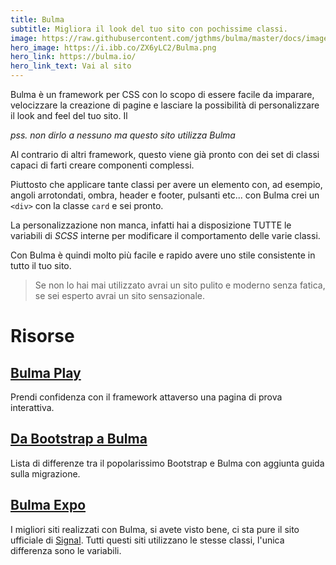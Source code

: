 ```yaml
---
title: Bulma
subtitle: Migliora il look del tuo sito con pochissime classi.
image: https://raw.githubusercontent.com/jgthms/bulma/master/docs/images/bulma-banner.png
hero_image: https://i.ibb.co/ZX6yLC2/Bulma.png
hero_link: https://bulma.io/
hero_link_text: Vai al sito
---
```


Bulma è un framework per CSS con lo scopo di essere facile da imparare, velocizzare la creazione di pagine e lasciare la possibilità di personalizzare il look and feel del tuo sito. Il

_pss. non dirlo a nessuno ma questo sito utilizza Bulma_

Al contrario di altri framework, questo viene già pronto con dei set di classi capaci di farti creare componenti complessi.

Piuttosto che applicare tante classi per avere un elemento con, ad esempio, angoli arrotondati, ombra, header e footer, pulsanti etc... con Bulma crei un `<div>` con la classe `card` e sei pronto.

La personalizzazione non manca, infatti hai a disposizione TUTTE le variabili di _SCSS_ interne per modificare il comportamento delle varie classi.

Con Bulma è quindi molto più facile e rapido avere uno stile consistente in tutto il tuo sito.

> Se non lo hai mai utilizzato avrai un sito pulito e moderno senza fatica, se sei esperto avrai un sito sensazionale.

# Risorse

## [Bulma Play](https://appseed.us/apps/bulma-css/bulmaplay)

Prendi confidenza con il framework attaverso una pagina di prova interattiva.

## [Da Bootstrap a Bulma](https://bulma.io/alternative-to-bootstrap/)

Lista di differenze tra il popolarissimo Bootstrap e Bulma con aggiunta guida sulla migrazione.

## [Bulma Expo](https://bulma.io/expo/)

I migliori siti realizzati con Bulma, si avete visto bene, ci sta pure il sito ufficiale di [Signal](https://signal.org/).
Tutti questi siti utilizzano le stesse classi, l'unica differenza sono le variabili.
